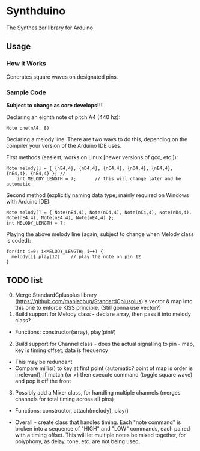 Synthduino
=============
The Synthesizer library for Arduino

Usage
-----

### How it Works
Generates square waves on designated pins.

### Sample Code
<b>Subject to change as core develops!!!</b>

Declaring an eighth note of pitch A4 (440 hz):

    Note one(nA4, 8)


Declaring a melody line. There are two ways to do this, depending on the compiler your version of the Arduino IDE uses.

First methods (easiest, works on Linux [newer versions of gcc, etc.]):

    Note melody[] = { {nE4,4}, {nD4,4}, {nC4,4}, {nD4,4}, {nE4,4}, {nE4,4}, {nE4,4} }; // 
		int MELODY_LENGTH = 7;       // this will change later and be automatic

Second method (explicitly naming data type; mainly required on Windows with Arduino IDE):

    Note melody[] = { Note(nE4,4), Note(nD4,4), Note(nC4,4), Note(nD4,4), Note(nE4,4), Note(nE4,4), Note(nE4,4) };
    int MELODY_LENGTH = 7;


Playing the above melody line (again, subject to change when Melody class is coded):

    for(int i=0; i<MELODY_LENGTH; i++) {
      melody[i].play(12)    // play the note on pin 12
    }

TODO list
----------
0. Merge StandardCplusplus library (https://github.com/maniacbug/StandardCplusplus)'s vector & map into this one to enforce KISS principle. (Still gonna use vector?)
1. Build support for Melody class - declare array, then pass it into melody class? 
  - Functions: constructor(array), play(pin#)
2. Build support for Channel class - does the actual signalling to pin - map, key is timing offset, data is frequency
  - This may be redundant
  - Compare millis() to key at first point (automatic? point of map is order is irrelevant); if match (or >) then execute command (toggle square wave) and pop it off the front
3. Possibly add a Mixer class, for handling multiple channels (merges channels for total timing across all pins)
  - Functions: constructor, attach(melody), play()

- Overall - create class that handles timing. Each "note command" is broken into a sequence of "HIGH" and "LOW" commands, each paired with a timing offset. This will let multiple notes be mixed together, for polyphony, as delay, tone, etc. are not being used.